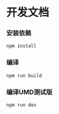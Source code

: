 # 开发文档

### 安装依赖

```
npm install
```

### 编译

```
npm run build
```

### 编译UMD测试版

```
npm run dev
```